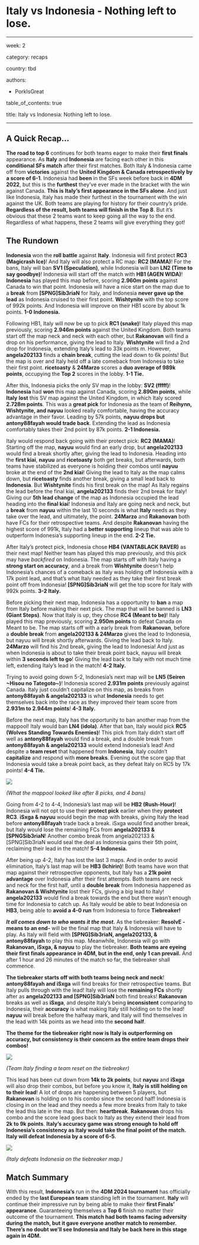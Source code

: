 # Italy vs Indonesia - Nothing left to lose.

---

week: 2

category: recaps

country: tbd

authors:

- PorkIsGreat

table_of_contents: true

title: Italy vs Indonesia: Nothing left to lose.

---

## **A Quick Recap…**

**The road to top 6** continues for both teams eager to make their **first finals** appearance. As **Italy** and **Indonesia** are facing each other in this **conditional SFs match** after their first matches. Both Italy & Indonesia came off from **victories** against the **United Kingdom & Canada retrospectively by a score of 6-1**. Indonesia had **been** in the SFs week before back in **4DM 2022**, but this is the **furthest** they’ve ever made in the bracket with the win against Canada. **This is Italy’s first appearance in the SFs alone**. And just like Indonesia, Italy has made their furthest in the tournament with the win against the UK. Both teams are playing for history for their country’s pride. **Regardless of the result, both teams will finish in the Top 8**. But it’s obvious that these 2 teams want to keep going all the way to the end. Regardless of what happens, these 2 teams will give everything they got!

## **The Rundown**

**Indonesia** won the **roll battle** against **Italy**. Indonesia will first protect **RC3 (Magicrash Ice)**! And Italy will also protect a RC map: **RC2 (MAMA)**! For the bans, Italy will ban **SV1 (Speculation)**, while Indonesia will ban **LN2 (Time to say goodbye)**! Indonesia will start off the match with **HB1 (AGEN WIDA)**! **Indonesia** has played this map before, scoring **2.960m points** against Canada to win that point. Indonesia will have a nice start on the map due to a **break** from **[SPNG]Sib3riaN** for Italy, and Indonesia **never gave up the lead** as Indonesia cruised to their first point. **Wishtynite** with the top score of 992k points. And Indonesia will improve on their HB1 score by about 1k points. **1-0 Indonesia.**

Following HB1, Italy will now be up to pick **RC1 (snake)**! Italy played this map previously, scoring **2.946m points** against the United Kingdom. Both teams start off the map neck and neck with each other, but **Rakanovan** will find a drop on his performance, giving the lead to Italy. **Wishtynite** will find a 2nd drop for Indonesia, extending Italy’s lead to 33k points m. However, **angela202133** finds a **chain break**, cutting the lead down to 6k points! But the map is over and Italy held off a late comeback from Indonesia to take their first point. **ricetoasty** & **24Marzo** scores a **duo average of 989k points**, occupying the **Top 2** scores in the lobby. **1-1 Tie.**

After this, Indonesia picks the only SV map in the lobby: **SV2 (fffff)**! **Indonesia** had **won** this map against Canada, scoring **2.890m points**, while **Italy** **lost** this SV map against the United Kingdom, in which Italy scored **2.728m points**. This was a **great pick** for Indonesia as the team of **Reihynn, Wishtynite, and nayuu** looked really comfortable, having the accuracy advantage in their favor. Leading by 57k points, **nayuu drops but antony88fayah would trade back**. Extending the lead as Indonesia comfortably takes their 2nd point by 87k points. **2-1 Indonesia.**

Italy would respond back going with their protect pick: **RC2 (MAMA)**! Starting off the map, **nayuu** would find an early drop, but **angela202133** would find a break shortly after, giving the lead to Indonesia. Heading into the **first kiai**, **nayuu** and **ricetoasty** both get breaks, but afterwards, both teams have stabilized as everyone is holding their combos until **nayuu** broke at the end of the **2nd kiai**! Giving the lead to Italy as the map calms down, but **ricetoasty** finds another break, giving a small lead back to **Indonesia**. But **Wishtynite** finds his first break on the map! As Italy regains the lead before the final kiai, **angela202133** finds their 2nd break for Italy! Giving our **5th lead change** of the map as Indonesia occupied the lead heading into the **final kiai**! Indonesia and Italy are going neck and neck, but a **break** from **nayuu** within the last 10 seconds is what **Italy** needs as they take over the lead, and ultimately, the point. **24Marzo** and **Rakanovan** both have FCs for their retrospective teams. And despite **Rakanovan** having the highest score of 991k, Italy had a **better supporting** lineup that was able to outperform Indonesia’s supporting lineup in the end. **2-2 Tie.**

After Italy’s protect pick, Indonesia chose **HB4 (VANTABLACK RAVER)** as their next map! Neither team has played this map previously, and this pick may have *backfired* on Indonesia. The map starts off with Italy having a **strong start on accuracy**, and a break from **Wishtynite** doesn’t help Indonesia’s chances of a comeback as Italy was holding off Indonesia with a 17k point lead, and that’s what Italy needed as they take their first break point off from Indonesia! **[SPNG]Sib3riaN** will get the top score for Italy with 992k points. **3-2 Italy.**

Before picking their next map, Indonesia has a opportunity to **ban** a map from Italy before making their next pick. The map that will be banned is **LN3 (Giant Steps)**. Now that Italy is up, they chose **RC4 (Meant to be)**! Italy played this map previously, scoring **2.950m points** to defeat Canada on Meant to be. The map starts off with a early break from **Rakanovan**, before a **double break** from **angela202133 & 24Marzo** gives the lead to Indonesia, but nayuu will break shortly afterwards. Giving the lead back to Italy. **24Marzo** will find his 2nd break, giving the lead to Indonesia! And just as when Indonesia is about to take their break point back, nayuu will break within **3 seconds left to go**! Giving the lead back to Italy with not much time left, extending Italy’s lead in the match! **4-2 Italy.**

Trying to avoid going down 5-2, Indonesia’s next map will be **LN5 (Seiren ~Hisou no Tategoto~)**! Indonesia scored **2.931m points** previously against Canada. Italy just couldn’t capitalize on this map, as breaks from **antony88fayah & angela202133** is what **Indonesia** needs to get themselves back into the race as they improved their team score from **2.931m to 2.944m points**! **4-3 Italy.**

Before the next map, Italy has the opportunity to ban another map from the mappool! Italy would ban **LN4 (idola)**. After that ban, Italy would pick **RC5 (Wolves Standing Towards Enemies)**! This pick from Italy didn’t start off well as **antony88fayah** would find a break, and a double break from **antony88fayah & angela202133** would extend Indonesia’s lead! And despite a **team reset** that happened from **Indonesia**, Italy couldn’t **capitalize** and respond with **more breaks**. Evening out the score gap that Indonesia would take a break point back, as they defeat Italy on RC5 by 17k points! **4-4 Tie.**

![](https://lh7-us.googleusercontent.com/45ZqIaVh2_WdGF0C-Vq_0nnDNx7wPS4g8m6M_G9tOFRNla7hozZCOPM3yKnZRaQl1z5bmEdOaqigwoTeMQQWkyu_3K1KdArn0dBZiGgW4FoNQ-KX_0WiOfP1lYCoNFf_HDmUonA6V4xHv9y-HYCg6ds)

*(What the mappool looked like after 8 picks, and 4 bans)*

Going from 4-2 to 4-4, Indonesia’s last map will be **HB2 (Rush-Hour)**! Indonesia will not opt to use their **protect pick** earlier when they **protect RC3**. **iSxga & nayuu** would begin the map with breaks, giving Italy the lead before **antony88fayah** trade back a break. iSxga would find another break, but Italy would lose the remaining FCs from **angela202133 & [SPNGSib3riaN**! Another combo break from angela202133 & [SPNG]Sib3riaN would seal the deal as Indonesia gains their 5th point, reclaiming their lead in the match! **5-4 Indonesia.**

After being up 4-2, Italy has lost the last 3 maps. And in order to avoid elimination, Italy’s last map will be **HB3 (Ichirin)**! Both teams have won that map against their retrospective opponents, but Italy has a **21k point advantage** over Indonesia after their first attempts. Both teams are neck and neck for the first half, until a **double break** from Indonesia happened as **Rakanovan & Wishtynite** lost their FCs, giving a big lead to Italy! **angela202133** would find a break towards the end but there wasn’t enough time for Indonesia to catch up. As Italy would be able to beat Indonesia on **HB3**, being able to **avoid a 4-0 run** from Indonesia to force **Tiebreaker!**

***It all comes down to who wants it the most.*** As the tiebreaker: **ResolvE -means to an end-** will be the final map that Italy & Indonesia will have to play. As Italy will field with **[SPNG]Sib3riaN, angela202133, & antony88fayah** to play this map. Meanwhile, Indonesia will go with **Rakanovan, iSxga, & nayuu** to play the tiebreaker. **Both teams are eyeing their first finals appearance in 4DM, but in the end, only 1 can prevail.** And after 1 hour and 26 minutes of the match so far, the tiebreaker shall commence.

**The tiebreaker starts off with both teams being neck and neck**! **antony88fayah and iSxga** will find breaks for their retrospective teams. But Italy pulls through with the lead! Italy will lose the **remaining FCs** shortly after as **angela202133 and [SPNG]Sib3riaN** both find breaks! **Rakanovan** breaks as well as **iSxga**, and despite Italy’s being **inconsistent** comparing to Indonesia, their **accuracy** is what making Italy still holding on to the lead! **nayuu** will break before the halfway mark, and Italy will find themselves in the lead with 14k points as we head into the **second half**.

**The theme for the tiebreaker right now is Italy is outperforming on accuracy, but consistency is their concern as the entire team drops their combos!**

![](https://lh7-us.googleusercontent.com/pq1y5uCGHARSAntM9lQBPoKIa_KB5hYvcv1qPFSYsKKwp7Q_l131zC4_yvWvJCbS7AptuRdFSDaBz-h7WkF4rkOllcmTPfY6XEe8oGIUS1q8D27N66u9i0DUx4rKLPIWjuKTB6rg5C_OrblOos5lE_8)

*(Team Italy finding a team reset on the tiebreaker)*

This lead has been cut down from **14k to 2k points**, but **nayuu** and **iSxga** will also drop their combos, but before you know it, **Italy is still holding on to their lead**! A lot of drops are happening between 5 players, but **Rakanovan** is holding on to his combo since the second half! Indonesia is closing in on the lead and they needs a few more breaks from Italy to take the lead this late in the map. But then: **heartbreak**. **Rakanovan** drops his combo and the score lead goes back to Italy as they extend their lead from **2k to 9k points**. **Italy’s accuracy game was strong enough to hold off Indonesia’s consistency as Italy would take the final point of the match.** **Italy will defeat Indonesia by a score of 6-5.**

![](https://lh7-us.googleusercontent.com/qE_thgMTCR1Lc-cOXOKC-eXMzg31rwaAZJ5Ei_WcHjuPuO1O9RyrqxKzC88mDXFwRPFSf-HejQCjhHfPk2g8E3_boyNF3Be-a4Ux_5PggRgPX38vVycuLvwJwtinyC6mr-9-1kLX5nmXvtmOklxLfaE)

*(Italy defeats Indonesia on the tiebreaker map.)*

## Match Summary

With this result, **Indonesia’s** run in the **4DM 2024 tournament** has officially ended by the **last European team** standing left in the tournament. **Italy** will continue their impressive run by being able to make their **first Finals’ appearance**. Guaranteeing themselves a **Top 6** finish no matter their outcome of the tournament. **This match had both teams facing adversity during the match, but it gave everyone another match to remember.** **There’s no doubt we’ll see Indonesia and Italy be back here in this stage again in 4DM.**
